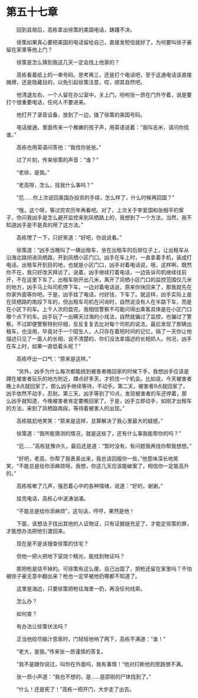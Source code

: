 #	第五十七章

　　回到县局后，高栋拿出徐策的美国电话，踌躇不决。

　　徐策如果真心要把美国的电话留给自己，直接发短信就好了，为何要叫徐子豪留在家里等他上门？

　　徐策是怎么猜到我这几天一定会找上他家的？

　　高栋看着纸上的一串号码，思考再三，还是打个电话吧，至于这通电话该直接摊牌，还是隐藏目的，以免引起徐策注意，哎，顺其自然吧。

　　他清退左右，一个人留在办公室中，关上门，吩咐张一昂在门外守着，说是要打个很重要电话，任何人不要进来。

　　他打开了录音设备，放到了一边，拨了徐策的美国号码。

　　电话接通，里面传来一个稚嫩的孩子声，用英语说着：“我叫吉米，请问你找谁。”

　　高栋也用英语问答他：“我找你爸爸。”

　　过了片刻，传来徐策的声音：“谁？”

　　“老徐，是我。”

　　“老高呀，怎么，找我什么事吗？”

　　“厄……你上次说回美国办投资的手续，怎么样了，什么时候再回国？”

　　“哦，这个呀，等过完农历年再看吧。对了，上次关于李爱国和张相平的案子，你问我凶手是怎么避开监控来到凤栖路上的，我想到了一个方法，当然，我不知道凶手是不是真的用了这方法。”

　　高栋愣了一下，只好笑道：“好吧，你说说看。”

　　徐策道：“凶手当晚叫了一辆出租车，坐在出租车的后排位子上，让出租车从沿海北路拐进凤栖路，开到凤栖小区门口。凶手在车上时，一直拿着手机，装成打电话。出租车开到目的地，也就是小区门口，凶手对着电话说，哦，这样啊，既然你不在，我只好改天拜访了。说着，凶手继续打着电话，一边告诉司机继续往前开，不在这里下车了。出租车刚开出几米，离开了凤栖小区门口的监控范围仅几米的地方，凶手马上叫司机停下车，一边对着电话说，原来你快回来了，那我就先在你家外面等你吧。于是，凶手挂了电话，付好钱，下车了。就这样，凶手实际上是在凤栖路的南段下车的，但出租车司机在问询时，自然说没有人在半路下车，而是在小区下的车。上千人次的盘完，我相信警察不可能问得出乘客具体是在小区门口哪个点下的车。凶手玩了一出瞒天过海的小戏法，自然就骗过了监控，也骗过了警察。不过即便警察特别仔细，反反复复去比对每个司机的说法，最后发现了那辆出租车，也没用，毕竟对于一个陌生人，人只存在着短时间的记忆，隔了一天你让他描述只见了一面人的长相，说不清楚的，你们没法拿描述的长相抓人。何况，凶手在车上时，如果一直低着头呢？”

　　高栋呼出一口气：“原来是这样。”

　　“另外，凶手为什么每次都能挑到被害者晚回家的时候下手，我想凶手应该是蹲在被害者玩乐的地方附近，蹲点好多天，才抓住一个机会。比如说，今天被害者晚上8点就回家了，那么凶手继续等待，不动手。第二天，被害者9点就回家了，凶手依然不动手，忍耐。第三天，凶手等到了10点，发现被害者的车还停着，那么凶手就知道，今晚被害者肯定要晚回家了。于是，凶手立即动手，如刚才出租车的方法，来到了凤栖路南段，等待着被害人的出现。”

　　高栋尴尬地笑笑：“原来是这样，总算解决了我心里最大的疑惑。”

　　徐策道：“我所能猜测的情况，就是这些了，还有什么事我能帮你的吗？”

　　“厄……”高栋犹豫许久，最后还是道：“暂时没有，有问题我再找你帮我想想。”

　　“好吧，老高，你帮了我表弟出来，我总该回报你一些，”他意味深长地笑笑，“不能总是给你添麻烦呀。我想，你这几天应该能破案了，相信你一定能高升的。”

　　高栋咳嗽了几声，强忍着心中的各种情绪，说道：“好的，谢谢。”

　　挂完电话，高栋心中波涛汹涌。

　　“不能总是给你添麻烦”，这句话，哼哼，果然是他！

　　下面，该想法子找出其他的人证物证，只有证据链充足了，才能定徐策的罪，才能想办法把他引渡回来。

　　现在是不是该搜查徐策的住宅？

　　但他一把火把地下室烧个精光，能找到物证吗？

　　那把枪是烧不掉的。可徐策有这么傻，自己出国了，把枪还留在家里吗？不怕被徐子豪无意中翻出来？枪也一定早被他扔哪都不知道了。

　　这里是海边，只要徐策把枪往海里一扔，再没任何线索。

　　怎么办？

　　如何查？

　　有办法让徐策伏法吗？

　　正当他绞尽脑汁思索时，门轻轻地响了两下，高栋不满道：“谁！”

　　“老大，是我。”传来张一昂谨慎的答复。

　　“我不是跟你说过，叫你在外面吗，我有事情！”他对打断他的思路很不满。

　　张一昂小声道：“我也不想的，是……是邵刚的尸体找到了。”

　　“什么！还是死了！”高栋一把开门，大步走了出去。

